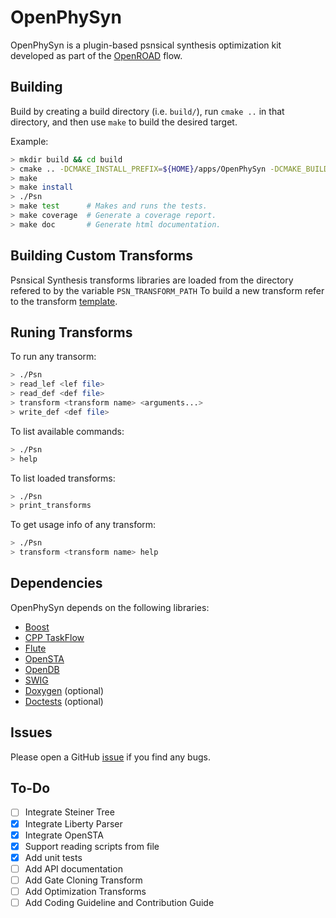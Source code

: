 # OpenPhySyn

OpenPhySyn is a plugin-based psnsical synthesis optimization kit developed as part of the [OpenROAD](https://theopenroadproject.org/) flow.

## Building

Build by creating a build directory (i.e. `build/`), run `cmake ..` in that directory, and then use `make` to build the desired target.

Example:

```bash
> mkdir build && cd build
> cmake .. -DCMAKE_INSTALL_PREFIX=${HOME}/apps/OpenPhySyn -DCMAKE_BUILD_TYPE=[Debug | Coverage | Release]
> make
> make install
> ./Psn
> make test      # Makes and runs the tests.
> make coverage  # Generate a coverage report.
> make doc       # Generate html documentation.
```

## Building Custom Transforms

Psnsical Synthesis transforms libraries are loaded from the directory refered to by the variable `PSN_TRANSFORM_PATH`
To build a new transform refer to the transform [template](https://github.com/The-OpenROAD-Project/OpenPhySynHelloTransform).

## Runing Transforms

To run any transorm:

```bash
> ./Psn
> read_lef <lef file>
> read_def <def file>
> transform <transform name> <arguments...>
> write_def <def file>
```

To list available commands:
```bash
> ./Psn
> help
```

To list loaded transforms:
```bash
> ./Psn
> print_transforms
```

To get usage info of any transform:
```bash
> ./Psn
> transform <transform name> help
```

## Dependencies

OpenPhySyn depends on the following libraries:

-   [Boost](https://www.boost.org/)
-   [CPP TaskFlow](https://github.com/cpp-taskflow/cpp-taskflow)
-   [Flute](https://github.com/The-OpenROAD-Project/flute3)
-   [OpenSTA](https://github.com/The-OpenROAD-Project/OpenSTA)
-   [OpenDB](https://github.com/The-OpenROAD-Project/OpenDB)
-   [SWIG](http://www.swig.org/Doc1.3/Tcl.html)
-   [Doxygen](http://www.doxygen.nl) (optional)
-   [Doctests](https://github.com/onqtam/doctest) (optional)

## Issues

Please open a GitHub [issue](https://github.com/The-OpenROAD-Project/OpenPhySyn/issues/new) if you find any bugs.

## To-Do

-   [ ] Integrate Steiner Tree
-   [x] Integrate Liberty Parser
-   [x] Integrate OpenSTA
-   [x] Support reading scripts from file
-   [x] Add unit tests
-   [ ] Add API documentation
-   [ ] Add Gate Cloning Transform
-   [ ] Add Optimization Transforms
-   [ ] Add Coding Guideline and Contribution Guide
